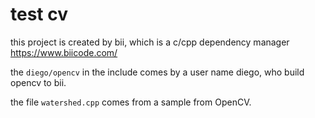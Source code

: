 # test cv
this project is created by bii, which is a c/cpp dependency manager
https://www.biicode.com/

the `diego/opencv` in the include comes by a user name diego, who build opencv to bii.

the file `watershed.cpp` comes from a sample from OpenCV.

